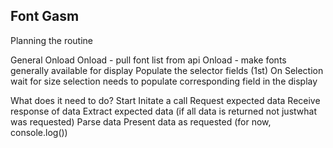 Font Gasm
-
Planning the routine

General
        Onload
                Onload - pull font list from api
                Onload - make fonts generally available for display
                Populate the selector fields (1st)
        On Selection
                wait for size selection
                needs to populate corresponding field in the display
                


What does it need to do?
        Start
        Initate a call
        Request expected data
        Receive response of data
        Extract expected data (if all data is returned not justwhat was requested)
        Parse data
        Present data as requested (for now, console.log())
